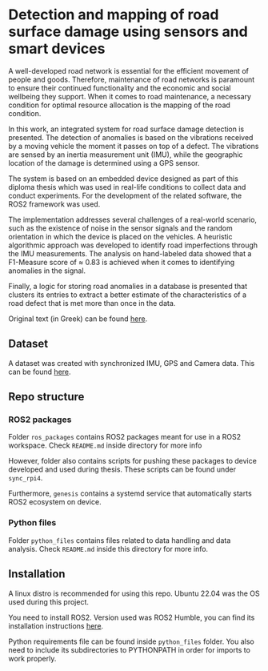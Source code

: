 # Detection and mapping of road surface damage using sensors and smart devices

Α well-developed road network is essential for the efficient movement of people and goods. Therefore, maintenance of road networks is paramount to ensure their continued functionality and the economic and social wellbeing they support. When it comes to road maintenance, a necessary condition for optimal resource allocation is the mapping of the road condition. 

In this work, an integrated system for road surface damage detection is presented. Τhe detection of anomalies is based on the vibrations received by a moving vehicle the moment it passes on top of a defect. The vibrations are sensed by an inertia measurement unit (IMU), while the geographic location of the damage is determined using a GPS sensor. 

The system is based on an embedded device designed as part of this diploma thesis which was used in real-life conditions to collect data and conduct experiments. For the development of the related software, the ROS2 framework was used. 

The implementation addresses several challenges of a real-world scenario, such as the existence of noise in the sensor signals and the random orientation in which the device is placed on the vehicles. A heuristic algorithmic approach was developed to identify road imperfections through the IMU measurements. The analysis on hand-labeled data showed that a F1-Measure score of ≈ 0.83 is achieved when it comes to identifying anomalies in the signal. 

Finally, a logic for storing road anomalies in a database is presented that clusters its entries to extract a better estimate of the characteristics of a road defect that is met more than once in the data.

Original text (in Greek) can be found [here](https://ikee.lib.auth.gr/record/356524/files/KotarelasNikolaos.pdf).

## Dataset

A dataset was created with synchronized IMU, GPS and Camera data. This can be found [here](https://www.kaggle.com/datasets/nickkotarelas/road-quality-dataset).


## Repo structure
### ROS2 packages

Folder `ros_packages` contains ROS2 packages meant for use in a ROS2 workspace. Check `README.md` inside directory for more info

However, folder also contains scripts for pushing these packages to device developed and used during thesis. These scripts can be found under `sync_rpi4`.

Furthermore, `genesis` contains a systemd service that automatically starts ROS2 ecosystem on device.

### Python files

Folder `python_files` contains files related to data handling and data analysis. Check `README.md` inside this directory for more info.


## Installation

A linux distro is recommended for using this repo. Ubuntu 22.04 was the OS used during this project.

You need to install ROS2. Version used was ROS2 Humble, you can find its installation instructions [here](https://docs.ros.org/en/humble/Installation/Ubuntu-Install-Debians.html).

Python requirements file can be found inside `python_files` folder. You also need to include its subdirectories to PYTHONPATH in order for imports to work properly.
